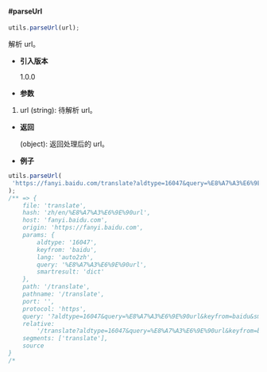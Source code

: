 #### #parseUrl

```javascript
utils.parseUrl(url);
```

解析 url。

- **引入版本**

    1.0.0

- **参数**

1. url (string): 待解析 url。

- **返回**

    (object): 返回处理后的 url。

- **例子**

```javascript
utils.parseUrl(
 'https://fanyi.baidu.com/translate?aldtype=16047&query=%E8%A7%A3%E6%9E%90url%0D%0A&keyfrom=baidu&smartresult=dict&lang=auto2zh#zh/en/%E8%A7%A3%E6%9E%90url'
);
/** => {
    file: 'translate',
    hash: 'zh/en/%E8%A7%A3%E6%9E%90url',
    host: 'fanyi.baidu.com',
    origin: 'https://fanyi.baidu.com',
    params: {
        aldtype: '16047',
        keyfrom: 'baidu',
        lang: 'auto2zh',
        query: '%E8%A7%A3%E6%9E%90url',
        smartresult: 'dict'
    },
    path: '/translate',
    pathname: '/translate',
    port: '',
    protocol: 'https',
    query: '?aldtype=16047&query=%E8%A7%A3%E6%9E%90url&keyfrom=baidu&smartresult=dict&lang=auto2zh',
    relative:
        '/translate?aldtype=16047&query=%E8%A7%A3%E6%9E%90url&keyfrom=baidu&smartresult=dict&lang=auto2zh#zh/en/%E8%A7%A3%E6%9E%90url',
    segments: ['translate'],
    source
}
/*
```
